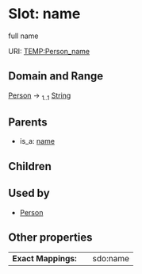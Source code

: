 
# Slot: name


full name

URI: [TEMP:Person_name](http://example.org/TEMP/Person_name)


## Domain and Range

[Person](Person.md) &#8594;  <sub>1..1</sub> [String](types/String.md)

## Parents

 *  is_a: [name](name.md)

## Children


## Used by

 * [Person](Person.md)

## Other properties

|  |  |  |
| --- | --- | --- |
| **Exact Mappings:** | | sdo:name |

